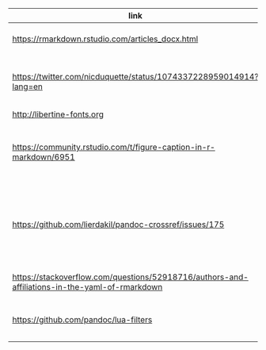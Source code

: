 link | info
---- | ---
https://rmarkdown.rstudio.com/articles_docx.html | overall guide on setting up rmarkdown/docx formatting
https://twitter.com/nicduquette/status/1074337228959014914?lang=en | opinionated guy says use Libertine font, kerning, ligatures, and old style numbers in Word
http://libertine-fonts.org | libertine fonts
https://community.rstudio.com/t/figure-caption-in-r-markdown/6951 | captioner for fig / table legends (bookdown/rmarkdown fig caps too limiting - can't have Fig 1 and Sup Fig 1, for example)
https://github.com/lierdakil/pandoc-crossref/issues/175 | caption for flextable (flextable is the ONLY easy option to get a latex like table in word). Have to use this annoying code bit to get captions for some reason.
https://stackoverflow.com/questions/52918716/authors-and-affiliations-in-the-yaml-of-rmarkdown | Custom lua code to get author affiliations in top of docx
https://github.com/pandoc/lua-filters | repo for above lua code (use  scholarly-metadata and author-info-blocks)
